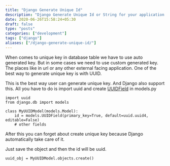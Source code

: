 ```yaml
---
title: "Django Generate Unique Id"
description: "Django Generate Unique Id or String for your application. Django UUID generate very unique primary key."
date: 2020-06-26T15:58:24+05:30
draft: false
type: "posts"
categories: ["development"]
tags: ["django"]
aliases: ["/django-generate-unique-id/"]
---
```

When comes to unique key in database table we have to use auto generated key. But in some cases we need to use custom generated key. The places like in url or any other external facing application. One of the best way to generate unique key is with UUID.

This is the best way user can generate unique key. And Django also support this. All you have to do is import uuid and create [UUIDField](https://docs.djangoproject.com/en/3.0/ref/models/fields/#uuidfield) in models.py

```
import uuid
from django.db import models

class MyUUIDModel(models.Model):
    id = models.UUIDField(primary_key=True, default=uuid.uuid4, editable=False)
    # other fields
```

After this you can forget about create unique key because Django automatically take care of it.

Just save the object and then the id will be uuid.

```
uuid_obj = MyUUIDModel.objects.create()
```